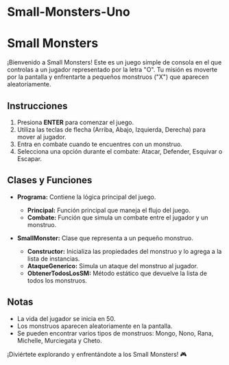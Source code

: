 # Small-Monsters-Uno
# Small Monsters

¡Bienvenido a Small Monsters! Este es un juego simple de consola en el que controlas a un jugador representado por la letra "O". Tu misión es moverte por la pantalla y enfrentarte a pequeños monstruos ("X") que aparecen aleatoriamente.

## Instrucciones

1. Presiona **ENTER** para comenzar el juego.
2. Utiliza las teclas de flecha (Arriba, Abajo, Izquierda, Derecha) para mover al jugador.
3. Entra en combate cuando te encuentres con un monstruo.
4. Selecciona una opción durante el combate: Atacar, Defender, Esquivar o Escapar.

## Clases y Funciones

- **Programa:** Contiene la lógica principal del juego.
  - **Principal:** Función principal que maneja el flujo del juego.
  - **Combate:** Función que simula un combate entre el jugador y un monstruo.

- **SmallMonster:** Clase que representa a un pequeño monstruo.
  - **Constructor:** Inicializa las propiedades del monstruo y lo agrega a la lista de instancias.
  - **AtaqueGenerico:** Simula un ataque del monstruo al jugador.
  - **ObtenerTodosLosSM:** Método estático que devuelve la lista de todos los monstruos.

## Notas

- La vida del jugador se inicia en 50.
- Los monstruos aparecen aleatoriamente en la pantalla.
- Se pueden encontrar varios tipos de monstruos: Mongo, Nono, Rana, Michelle, Murciegata y Cheto.

¡Diviértete explorando y enfrentándote a los Small Monsters! 🎮
